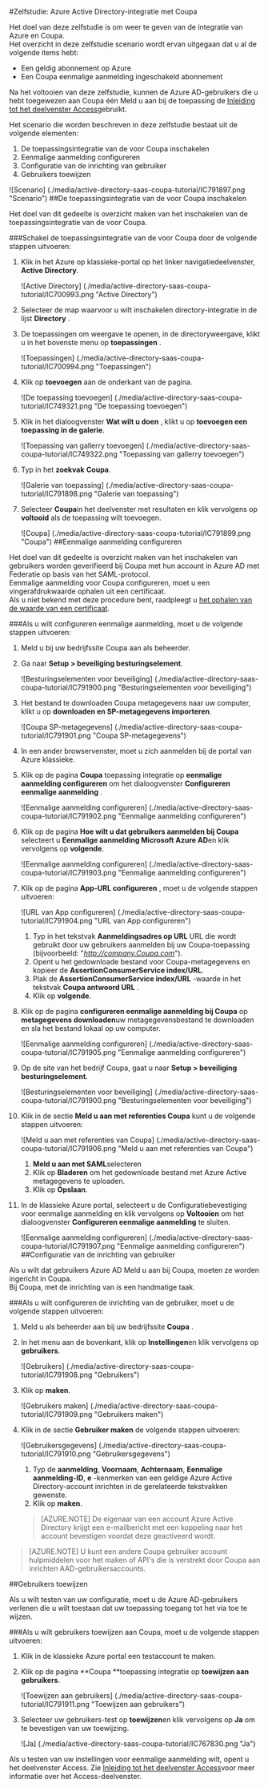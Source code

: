 <properties 
    pageTitle="Zelfstudie: Azure Active Directory-integratie met Coupa | Microsoft Azure" 
    description="Meer informatie over het gebruiken van Coupa met Azure Active Directory om in te schakelen voor eenmalige aanmelding, geautomatiseerde inrichting en meer!" 
    services="active-directory" 
    authors="jeevansd"  
    documentationCenter="na" 
    manager="femila"/>
<tags 
    ms.service="active-directory" 
    ms.devlang="na" 
    ms.topic="article" 
    ms.tgt_pltfrm="na" 
    ms.workload="identity" 
    ms.date="09/29/2016" 
    ms.author="jeedes" />

#<a name="tutorial-azure-active-directory-integration-with-coupa"></a>Zelfstudie: Azure Active Directory-integratie met Coupa

Het doel van deze zelfstudie is om weer te geven van de integratie van Azure en Coupa.  
Het overzicht in deze zelfstudie scenario wordt ervan uitgegaan dat u al de volgende items hebt:

-   Een geldig abonnement op Azure
-   Een Coupa eenmalige aanmelding ingeschakeld abonnement

Na het voltooien van deze zelfstudie, kunnen de Azure AD-gebruikers die u hebt toegewezen aan Coupa één Meld u aan bij de toepassing de [Inleiding tot het deelvenster Access](active-directory-saas-access-panel-introduction.md)gebruikt.

Het scenario die worden beschreven in deze zelfstudie bestaat uit de volgende elementen:

1.  De toepassingsintegratie van de voor Coupa inschakelen
2.  Eenmalige aanmelding configureren
3.  Configuratie van de inrichting van gebruiker
4.  Gebruikers toewijzen

![Scenario] (./media/active-directory-saas-coupa-tutorial/IC791897.png "Scenario")
##<a name="enabling-the-application-integration-for-coupa"></a>De toepassingsintegratie van de voor Coupa inschakelen

Het doel van dit gedeelte is overzicht maken van het inschakelen van de toepassingsintegratie van de voor Coupa.

###<a name="to-enable-the-application-integration-for-coupa-perform-the-following-steps"></a>Schakel de toepassingsintegratie van de voor Coupa door de volgende stappen uitvoeren:

1.  Klik in het Azure op klassieke-portal op het linker navigatiedeelvenster, **Active Directory**.

    ![Active Directory] (./media/active-directory-saas-coupa-tutorial/IC700993.png "Active Directory")

2.  Selecteer de map waarvoor u wilt inschakelen directory-integratie in de lijst **Directory** .

3.  De toepassingen om weergave te openen, in de directoryweergave, klikt u in het bovenste menu op **toepassingen** .

    ![Toepassingen] (./media/active-directory-saas-coupa-tutorial/IC700994.png "Toepassingen")

4.  Klik op **toevoegen** aan de onderkant van de pagina.

    ![De toepassing toevoegen] (./media/active-directory-saas-coupa-tutorial/IC749321.png "De toepassing toevoegen")

5.  Klik in het dialoogvenster **Wat wilt u doen** , klikt u op **toevoegen een toepassing in de galerie**.

    ![Toepassing van gallerry toevoegen] (./media/active-directory-saas-coupa-tutorial/IC749322.png "Toepassing van gallerry toevoegen")

6.  Typ in het **zoekvak** **Coupa**.

    ![Galerie van toepassing] (./media/active-directory-saas-coupa-tutorial/IC791898.png "Galerie van toepassing")

7.  Selecteer **Coupa**in het deelvenster met resultaten en klik vervolgens op **voltooid** als de toepassing wilt toevoegen.

    ![Coupa] (./media/active-directory-saas-coupa-tutorial/IC791899.png "Coupa")
##<a name="configuring-single-sign-on"></a>Eenmalige aanmelding configureren

Het doel van dit gedeelte is overzicht maken van het inschakelen van gebruikers worden geverifieerd bij Coupa met hun account in Azure AD met Federatie op basis van het SAML-protocol.  
Eenmalige aanmelding voor Coupa configureren, moet u een vingerafdrukwaarde ophalen uit een certificaat.  
Als u niet bekend met deze procedure bent, raadpleegt u [het ophalen van de waarde van een certificaat](http://youtu.be/YKQF266SAxI).

###<a name="to-configure-single-sign-on-perform-the-following-steps"></a>Als u wilt configureren eenmalige aanmelding, moet u de volgende stappen uitvoeren:

1.  Meld u bij uw bedrijfssite Coupa aan als beheerder.

2.  Ga naar **Setup \> beveiliging besturingselement**.

    ![Besturingselementen voor beveiliging] (./media/active-directory-saas-coupa-tutorial/IC791900.png "Besturingselementen voor beveiliging")

3.  Het bestand te downloaden Coupa metagegevens naar uw computer, klikt u op **downloaden en SP-metagegevens importeren**.

    ![Coupa SP-metagegevens] (./media/active-directory-saas-coupa-tutorial/IC791901.png "Coupa SP-metagegevens")

4.  In een ander browservenster, moet u zich aanmelden bij de portal van Azure klassieke.

5.  Klik op de pagina **Coupa** toepassing integratie op **eenmalige aanmelding configureren** om het dialoogvenster **Configureren eenmalige aanmelding** .

    ![Eenmalige aanmelding configureren] (./media/active-directory-saas-coupa-tutorial/IC791902.png "Eenmalige aanmelding configureren")

6.  Klik op de pagina **Hoe wilt u dat gebruikers aanmelden bij Coupa** selecteert u **Eenmalige aanmelding Microsoft Azure AD**en klik vervolgens op **volgende**.

    ![Eenmalige aanmelding configureren] (./media/active-directory-saas-coupa-tutorial/IC791903.png "Eenmalige aanmelding configureren")

7.  Klik op de pagina **App-URL configureren** , moet u de volgende stappen uitvoeren:

    ![URL van App configureren] (./media/active-directory-saas-coupa-tutorial/IC791904.png "URL van App configureren")

    1.  Typ in het tekstvak **Aanmeldingsadres op URL** URL die wordt gebruikt door uw gebruikers aanmelden bij uw Coupa-toepassing (bijvoorbeeld: "*http://company.Coupa.com*").
    2.  Opent u het gedownloade bestand voor Coupa-metagegevens en kopieer de **AssertionConsumerService index/URL**.
    3.  Plak de **AssertionConsumerService index/URL** -waarde in het tekstvak **Coupa antwoord URL** .
    4.  Klik op **volgende**.

8.  Klik op de pagina **configureren eenmalige aanmelding bij Coupa** op **metagegevens downloaden**uw metagegevensbestand te downloaden en sla het bestand lokaal op uw computer.

    ![Eenmalige aanmelding configureren] (./media/active-directory-saas-coupa-tutorial/IC791905.png "Eenmalige aanmelding configureren")

9.  Op de site van het bedrijf Coupa, gaat u naar **Setup \> beveiliging besturingselement**.

    ![Besturingselementen voor beveiliging] (./media/active-directory-saas-coupa-tutorial/IC791900.png "Besturingselementen voor beveiliging")

10. Klik in de sectie **Meld u aan met referenties Coupa** kunt u de volgende stappen uitvoeren:

    ![Meld u aan met referenties van Coupa] (./media/active-directory-saas-coupa-tutorial/IC791906.png "Meld u aan met referenties van Coupa")

    1.  **Meld u aan met SAML**selecteren
    2.  Klik op **Bladeren** om het gedownloade bestand met Azure Active metagegevens te uploaden.
    3.  Klik op **Opslaan**.

11. In de klassieke Azure portal, selecteert u de Configuratiebevestiging voor eenmalige aanmelding en klik vervolgens op **Voltooien** om het dialoogvenster **Configureren eenmalige aanmelding** te sluiten.

    ![Eenmalige aanmelding configureren] (./media/active-directory-saas-coupa-tutorial/IC791907.png "Eenmalige aanmelding configureren")
##<a name="configuring-user-provisioning"></a>Configuratie van de inrichting van gebruiker

Als u wilt dat gebruikers Azure AD Meld u aan bij Coupa, moeten ze worden ingericht in Coupa.  
Bij Coupa, met de inrichting van is een handmatige taak.

###<a name="to-configure-user-provisioning-perform-the-following-steps"></a>Als u wilt configureren de inrichting van de gebruiker, moet u de volgende stappen uitvoeren:

1.  Meld u als beheerder aan bij uw bedrijfssite **Coupa** .

2.  In het menu aan de bovenkant, klik op **Instellingen**en klik vervolgens op **gebruikers**.

    ![Gebruikers] (./media/active-directory-saas-coupa-tutorial/IC791908.png "Gebruikers")

3.  Klik op **maken**.

    ![Gebruikers maken] (./media/active-directory-saas-coupa-tutorial/IC791909.png "Gebruikers maken")

4.  Klik in de sectie **Gebruiker maken** de volgende stappen uitvoeren:

    ![Gebruikersgegevens] (./media/active-directory-saas-coupa-tutorial/IC791910.png "Gebruikersgegevens")

    1.  Typ de **aanmelding**, **Voornaam**, **Achternaam**, **Eenmalige aanmelding-ID**, **e** -kenmerken van een geldige Azure Active Directory-account inrichten in de gerelateerde tekstvakken gewenste.
    2.  Klik op **maken**.

    >[AZURE.NOTE] De eigenaar van een account Azure Active Directory krijgt een e-mailbericht met een koppeling naar het account bevestigen voordat deze geactiveerd wordt.

>[AZURE.NOTE] U kunt een andere Coupa gebruiker account hulpmiddelen voor het maken of API's die is verstrekt door Coupa aan inrichten AAD-gebruikersaccounts.

##<a name="assigning-users"></a>Gebruikers toewijzen

Als u wilt testen van uw configuratie, moet u de Azure AD-gebruikers verlenen die u wilt toestaan dat uw toepassing toegang tot het via toe te wijzen.

###<a name="to-assign-users-to-coupa-perform-the-following-steps"></a>Als u wilt gebruikers toewijzen aan Coupa, moet u de volgende stappen uitvoeren:

1.  Klik in de klassieke Azure portal een testaccount te maken.

2.  Klik op de pagina **Coupa **toepassing integratie op **toewijzen aan gebruikers**.

    ![Toewijzen aan gebruikers] (./media/active-directory-saas-coupa-tutorial/IC791911.png "Toewijzen aan gebruikers")

3.  Selecteer uw gebruikers-test op **toewijzen**en klik vervolgens op **Ja** om te bevestigen van uw toewijzing.

    ![Ja] (./media/active-directory-saas-coupa-tutorial/IC767830.png "Ja")

Als u testen van uw instellingen voor eenmalige aanmelding wilt, opent u het deelvenster Access. Zie [Inleiding tot het deelvenster Access](active-directory-saas-access-panel-introduction.md)voor meer informatie over het Access-deelvenster.

